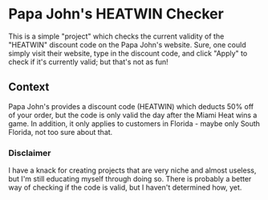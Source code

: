 # Papa John's HEATWIN Checker
This is a simple "project" which checks the current validity of the "HEATWIN" discount code on the Papa John's website.
Sure, one could simply visit their website, type in the discount code, and click "Apply" to check if it's currently valid; but that's not as fun!

## Context
Papa John's provides a discount code (HEATWIN) which deducts 50% off of your order, but the code is only valid the day after the Miami Heat wins a game. In addition, it only applies to customers in Florida - maybe only South Florida, not too sure about that.

### Disclaimer
I have a knack for creating projects that are very niche and almost useless, but I'm still educating myself through doing so. There is probably a better way of checking if the code is valid, but I haven't determined how, yet.
